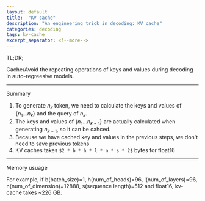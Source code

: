 ```yaml
---
layout: default
title:  "KV cache"
description: "An engineering trick in decoding: KV cache"
categories: decoding
tags: kv-cache
excerpt_separator: <!--more-->
---
```


TL;DR;

Cache/Avoid the repeating operations of keys and values during decoding in auto-regreesive models.

---

Summary

1. To generate $n_{k}$ token, we need to calculate the keys and values of $\{ n_{1} ... n_{k} \}$ and the query of $n_{k}$.
2. The keys and values of $\{n_{1} ... n_{k-1} \}$ are actually calculated when generating $n_{k-1}$, so it can be cahced.
3. Because we have cached key and values in the previous steps, we don't need to save previous tokens
4. KV caches takes `$2 * b * h * l * n * s * 2$` bytes for float16

---

Memory usuage

For example, if b(batch_size)=1, h(num_of_heads)=96, l(num_of_layers)=96, n(num_of_dimension)=12888, s(sequence length)=512 and float16, kv-cache takes ~226 GB. 

